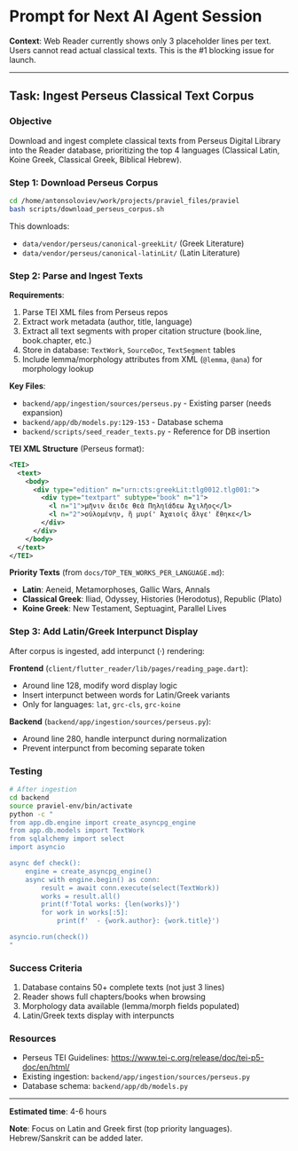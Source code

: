 # Prompt for Next AI Agent Session

**Context**: Web Reader currently shows only 3 placeholder lines per text. Users cannot read actual classical texts. This is the #1 blocking issue for launch.

---

## Task: Ingest Perseus Classical Text Corpus

### Objective
Download and ingest complete classical texts from Perseus Digital Library into the Reader database, prioritizing the top 4 languages (Classical Latin, Koine Greek, Classical Greek, Biblical Hebrew).

### Step 1: Download Perseus Corpus
```bash
cd /home/antonsoloviev/work/projects/praviel_files/praviel
bash scripts/download_perseus_corpus.sh
```

This downloads:
- `data/vendor/perseus/canonical-greekLit/` (Greek Literature)
- `data/vendor/perseus/canonical-latinLit/` (Latin Literature)

### Step 2: Parse and Ingest Texts

**Requirements**:
1. Parse TEI XML files from Perseus repos
2. Extract work metadata (author, title, language)
3. Extract all text segments with proper citation structure (book.line, book.chapter, etc.)
4. Store in database: `TextWork`, `SourceDoc`, `TextSegment` tables
5. Include lemma/morphology attributes from XML (`@lemma`, `@ana`) for morphology lookup

**Key Files**:
- `backend/app/ingestion/sources/perseus.py` - Existing parser (needs expansion)
- `backend/app/db/models.py:129-153` - Database schema
- `backend/scripts/seed_reader_texts.py` - Reference for DB insertion

**TEI XML Structure** (Perseus format):
```xml
<TEI>
  <text>
    <body>
      <div type="edition" n="urn:cts:greekLit:tlg0012.tlg001:">
        <div type="textpart" subtype="book" n="1">
          <l n="1">μῆνιν ἄειδε θεὰ Πηληϊάδεω Ἀχιλῆος</l>
          <l n="2">οὐλομένην, ἣ μυρί' Ἀχαιοῖς ἄλγε' ἔθηκε</l>
        </div>
      </div>
    </body>
  </text>
</TEI>
```

**Priority Texts** (from `docs/TOP_TEN_WORKS_PER_LANGUAGE.md`):
- **Latin**: Aeneid, Metamorphoses, Gallic Wars, Annals
- **Classical Greek**: Iliad, Odyssey, Histories (Herodotus), Republic (Plato)
- **Koine Greek**: New Testament, Septuagint, Parallel Lives

### Step 3: Add Latin/Greek Interpunct Display

After corpus is ingested, add interpunct (·) rendering:

**Frontend** (`client/flutter_reader/lib/pages/reading_page.dart`):
- Around line 128, modify word display logic
- Insert interpunct between words for Latin/Greek variants
- Only for languages: `lat`, `grc-cls`, `grc-koine`

**Backend** (`backend/app/ingestion/sources/perseus.py`):
- Around line 280, handle interpunct during normalization
- Prevent interpunct from becoming separate token

### Testing
```bash
# After ingestion
cd backend
source praviel-env/bin/activate
python -c "
from app.db.engine import create_asyncpg_engine
from app.db.models import TextWork
from sqlalchemy import select
import asyncio

async def check():
    engine = create_asyncpg_engine()
    async with engine.begin() as conn:
        result = await conn.execute(select(TextWork))
        works = result.all()
        print(f'Total works: {len(works)}')
        for work in works[:5]:
            print(f'  - {work.author}: {work.title}')

asyncio.run(check())
"
```

### Success Criteria
1. Database contains 50+ complete texts (not just 3 lines)
2. Reader shows full chapters/books when browsing
3. Morphology data available (lemma/morph fields populated)
4. Latin/Greek texts display with interpuncts

### Resources
- Perseus TEI Guidelines: https://www.tei-c.org/release/doc/tei-p5-doc/en/html/
- Existing ingestion: `backend/app/ingestion/sources/perseus.py`
- Database schema: `backend/app/db/models.py`

---

**Estimated time**: 4-6 hours

**Note**: Focus on Latin and Greek first (top priority languages). Hebrew/Sanskrit can be added later.
